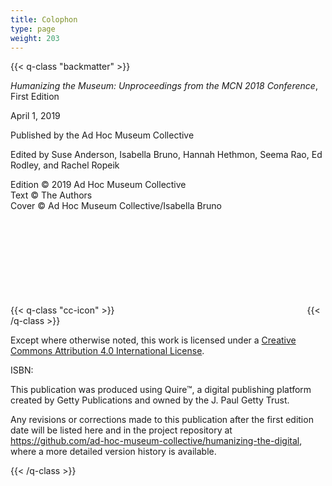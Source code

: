 ```yaml
---
title: Colophon
type: page
weight: 203
---
```


{{< q-class "backmatter" >}}

*Humanizing the Museum: Unproceedings from the MCN 2018 Conference*, 
First Edition

April 1, 2019

Published by the Ad Hoc Museum Collective 

Edited by Suse Anderson, Isabella Bruno, Hannah Hethmon, Seema Rao, Ed Rodley, and Rachel Ropeik

Edition © 2019 Ad Hoc Museum Collective<br />
Text © The Authors<br />
Cover © Ad Hoc Museum Collective/Isabella Bruno<br />

{{< q-class "cc-icon" >}}
<svg class="quire-copyright__icon">
<switch>
  <use xlink:href="#cc"></use>
</switch>
<switch>
  <use xlink:href="#cc-by"></use>
  <foreignObject width="135" height="30">
      <img src="{{ $imgDir | relURL }}/icons/cc-by.png" alt="CC-BY" />
  </foreignObject>
</switch>
</svg>
{{< /q-class >}}

Except where otherwise noted, this work is licensed under a <a rel="license" href="http://creativecommons.org/licenses/by/4.0/">Creative Commons Attribution 4.0 International License</a>.

ISBN: 

This publication was produced using Quire™, a digital publishing platform created by Getty Publications and owned by the J. Paul Getty Trust.

Any revisions or corrections made to this publication after the first edition date will be listed here and in the project repository at https://github.com/ad-hoc-museum-collective/humanizing-the-digital, where a more detailed version history is available. 

{{< /q-class >}}